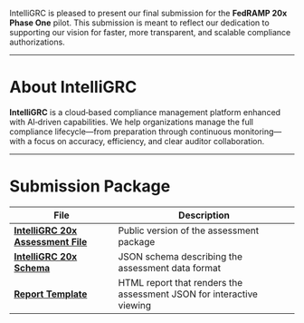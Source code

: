 IntelliGRC is pleased to present our final submission for the **FedRAMP 20x Phase One** pilot. 
This submission is meant to reflect our dedication to supporting our vision 
for faster, more transparent, and scalable compliance authorizations.

---

# About IntelliGRC

**IntelliGRC** is a cloud‑based compliance management platform enhanced with AI‑driven capabilities. 
We help organizations manage the full compliance lifecycle—from preparation through continuous monitoring—
with a focus on accuracy, efficiency, and clear auditor collaboration.

---

# Submission Package

| File                                                                        | Description                                        |
| --------------------------------------------------------------------------- | -------------------------------------------------- |
| **[IntelliGRC 20x Assessment File](IntelliGRC_20X_Assessment_Public.json)** | Public version of the assessment package           |
| **[IntelliGRC 20x Schema](IntelliGRC_20x_Schema.json)**                     | JSON schema describing the assessment data format  |
| **[Report Template](report_template.html)**                                  | HTML report that renders the assessment JSON for interactive viewing |
